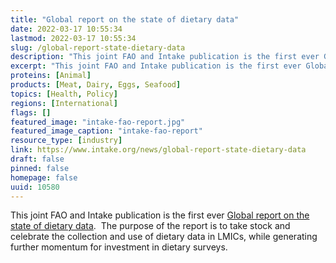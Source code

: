 ```yaml
---
title: "Global report on the state of dietary data"
date: 2022-03-17 10:55:34
lastmod: 2022-03-17 10:55:34
slug: /global-report-state-dietary-data
description: "This joint FAO and Intake publication is the first ever Global report on the state of dietary data.  The purpose of the report is to take stock and celebrate the collection and use of dietary data in LMICs, while generating further momentum for investment in dietary surveys."
excerpt: "This joint FAO and Intake publication is the first ever Global report on the state of dietary data.  The purpose of the report is to take stock and celebrate the collection and use of dietary data in LMICs, while generating further momentum for investment in dietary surveys."
proteins: [Animal]
products: [Meat, Dairy, Eggs, Seafood]
topics: [Health, Policy]
regions: [International]
flags: []
featured_image: "intake-fao-report.jpg"
featured_image_caption: "intake-fao-report"
resource_type: [industry]
link: https://www.intake.org/news/global-report-state-dietary-data
draft: false
pinned: false
homepage: false
uuid: 10580
---
```

This joint FAO and Intake publication is the first ever [Global report
on the state of dietary
data](https://www.intake.org/sites/default/files/2022-03/Global%20report%20on%20the%20state%20of%20dietary%20data%20March%202022.pdf).  The
purpose of the report is to take stock and celebrate the collection and
use of dietary data in LMICs, while generating further momentum for
investment in dietary surveys.
